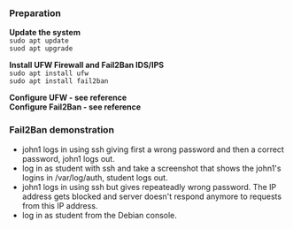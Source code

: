 

### Preparation

**Update the system**   
`sudo apt update`  
`suod apt upgrade`  

**Install UFW Firewall and Fail2Ban IDS/IPS**  
`sudo apt install ufw`  
`sudo apt install fail2ban`  

**Configure UFW  - see reference**  
**Configure Fail2Ban - see reference**  

### Fail2Ban demonstration  
- john1 logs in using ssh giving first a wrong password and then a correct password, john1 logs out.
- log in as student with ssh and take a screenshot that shows the john1's logins in /var/log/auth, student logs out.
- john1 logs in using ssh but gives repeateadly wrong password. The IP address gets blocked and server doesn't respond anymore to requests from this IP address.
- log in as student from the Debian console.
